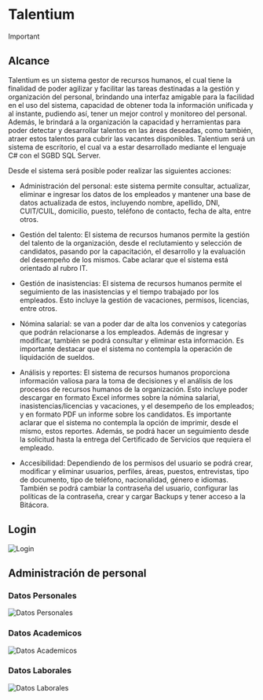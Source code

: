 # Talentium
> [!Important]
> ## Alcance
> Talentium es un sistema gestor de recursos humanos, el cual tiene la finalidad de poder agilizar y facilitar las tareas destinadas a la gestión y organización del personal, brindando una interfaz amigable para la facilidad en el uso del sistema, capacidad de obtener toda la información unificada y al instante, pudiendo así, tener un mejor control y monitoreo del personal. Además, le brindará a la organización la capacidad y herramientas para poder detectar y desarrollar talentos en las áreas deseadas, como también, atraer estos talentos para cubrir las vacantes disponibles.
Talentium será un sistema de escritorio, el cual va a estar desarrollado mediante el lenguaje C# con el SGBD SQL Server.
> 
> Desde el sistema será posible poder realizar las siguientes acciones: 
> - Administración del personal: este sistema permite consultar, actualizar, eliminar e ingresar los datos de los empleados y mantener una base de datos actualizada de estos, incluyendo nombre, apellido, DNI, CUIT/CUIL, domicilio, puesto, teléfono de contacto, fecha de alta, entre otros.
>   
> - Gestión del talento: El sistema de recursos humanos permite la gestión del talento de la organización, desde el reclutamiento y selección de candidatos, pasando por la capacitación, el desarrollo y la evaluación del desempeño de los mismos. Cabe aclarar que el sistema está orientado al rubro IT.
>   
> - Gestión de inasistencias: El sistema de recursos humanos permite el seguimiento de las inasistencias y el tiempo trabajado por los empleados. Esto incluye la gestión de vacaciones, permisos, licencias, entre otros.
> 
> - Nómina salarial: se van a poder dar de alta los convenios y categorías que podrán relacionarse a los empleados. Además de ingresar y modificar, también se podrá consultar y eliminar esta información. Es importante destacar que el sistema no contempla la operación de liquidación de sueldos.
> 
> - Análisis y reportes: El sistema de recursos humanos proporciona información valiosa para la toma de decisiones y el análisis de los procesos de recursos humanos de la organización. Esto incluye poder descargar en formato Excel informes sobre la nómina salarial, inasistencias/licencias y vacaciones, y el desempeño de los empleados; y en formato PDF un informe sobre los candidatos. Es importante aclarar que el sistema no contempla la opción de imprimir, desde el mismo, estos reportes. Además, se podrá hacer un seguimiento desde la solicitud hasta la entrega del Certificado de Servicios que requiera el empleado.
>   
> - Accesibilidad: Dependiendo de los permisos del usuario se podrá crear, modificar y eliminar usuarios, perfiles, áreas, puestos, entrevistas, tipo de documento, tipo de teléfono, nacionalidad, género e idiomas. También se podrá cambiar la contraseña del usuario, configurar las políticas de la contraseña, crear y cargar Backups y tener acceso a la Bitácora.


## Login
![Login](https://github.com/TutozGhub/Talentium/assets/114877367/ea8cf6e4-fe27-46c8-9823-eb4fbb3549fe)

## Administración de personal
### Datos Personales
![Datos Personales](https://github.com/TutozGhub/Talentium/assets/114877367/315e6edd-f5d8-485f-bab9-411358b63ccf)
### Datos Academicos
![Datos Academicos](https://github.com/TutozGhub/Talentium/assets/114877367/777e40b6-d7b5-41a2-9316-41dff0f9d60d)
### Datos Laborales
![Datos Laborales](https://github.com/TutozGhub/Talentium/assets/114877367/1de9f587-8448-4151-a590-9c2ec7841e08)
